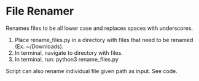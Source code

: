 # File Renamer
Renames files to be all lower case and replaces spaces with underscores.
1. Place rename_files.py in a directory with files that need to be renamed (Ex. ~/Downloads).
2. In terminal, navigate to directory with files.
3. In terminal, run: python3 rename_files.py

Script can also rename individual file given path as input.  See code.
